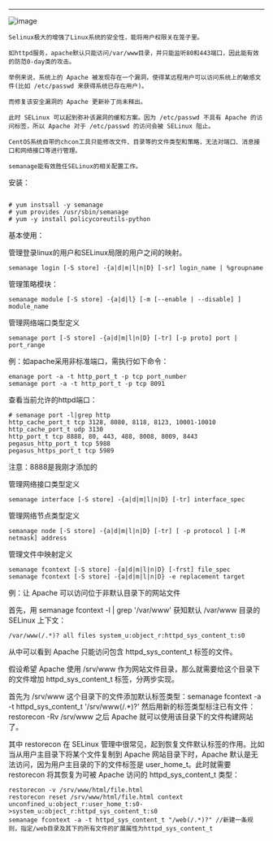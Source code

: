<!--
author: os4uinfo
head: https://os4u.info/blog/img/sun.png
date: 2017-05-09
title: Selinux管理工具semanage 
tags: Security
images: https://os4u.info/blog/img/sun.png
category: Linux
status: publish
summary: Selinux极大的增强了Linux系统的安全性，能将用户权限关在笼子里。
-->

---
![image](https://os4u.info/blog/linux/images/nature.jpg)

```
Selinux极大的增强了Linux系统的安全性，能将用户权限关在笼子里。

如httpd服务，apache默认只能访问/var/www目录，并只能监听80和443端口，因此能有效的防范0-day类的攻击。

举例来说，系统上的 Apache 被发现存在一个漏洞，使得某远程用户可以访问系统上的敏感文件(比如 /etc/passwd 来获得系统已存在用户)。

而修复该安全漏洞的 Apache 更新补丁尚未释出。

此时 SELinux 可以起到弥补该漏洞的缓和方案。因为 /etc/passwd 不具有 Apache 的访问标签，所以 Apache 对于 /etc/passwd 的访问会被 SELinux 阻止。

CentOS系统自带的chcon工具只能修改文件、目录等的文件类型和策略，无法对端口、消息接口和网络接口等进行管理。

semanage能有效胜任SELinux的相关配置工作。
```

安装：
```

# yum instsall -y semanage
# yum provides /usr/sbin/semanage
# yum -y install policycoreutils-python

```
基本使用：

管理登录linux的用户和SELinux局限的用户之间的映射。

```
semanage login [-S store] -{a|d|m|l|n|D} [-sr] login_name | %groupname
```
管理策略模块：
```
semanage module [-S store] -{a|d|l} [-m [--enable | --disable] ] module_name
```
管理网络端口类型定义
```
semanage port [-S store] -{a|d|m|l|n|D} [-tr] [-p proto] port | port_range
```
例：如apache采用非标准端口，需执行如下命令：
```
emanage port -a -t http_port_t -p tcp port_number
semanage port -a -t http_port_t -p tcp 8091
```
查看当前允许的httpd端口：
```
# semanage port -l|grep http
http_cache_port_t tcp 3128, 8080, 8118, 8123, 10001-10010
http_cache_port_t udp 3130
http_port_t tcp 8888, 80, 443, 488, 8008, 8009, 8443
pegasus_http_port_t tcp 5988
pegasus_https_port_t tcp 5989
```
注意：8888是我刚才添加的

管理网络接口类型定义
```
semanage interface [-S store] -{a|d|m|l|n|D} [-tr] interface_spec
```
管理网络节点类型定义
```
semanage node [-S store] -{a|d|m|l|n|D} [-tr] [ -p protocol ] [-M netmask] address
```
管理文件中映射定义
```
semanage fcontext [-S store] -{a|d|m|l|n|D} [-frst] file_spec
semanage fcontext [-S store] -{a|d|m|l|n|D} -e replacement target
```
例：让 Apache 可以访问位于非默认目录下的网站文件

首先，用 semanage fcontext -l | grep '/var/www' 获知默认 /var/www 目录的 SELinux 上下文：
```
/var/www(/.*)? all files system_u:object_r:httpd_sys_content_t:s0
```
从中可以看到 Apache 只能访问包含 httpd_sys_content_t 标签的文件。

假设希望 Apache 使用 /srv/www 作为网站文件目录，那么就需要给这个目录下的文件增加 httpd_sys_content_t 标签，分两步实现。

首先为 /srv/www 这个目录下的文件添加默认标签类型：semanage fcontext -a -t httpd_sys_content_t '/srv/www(/.*)?' 然后用新的标签类型标注已有文件：restorecon -Rv /srv/www 之后 Apache 就可以使用该目录下的文件构建网站了。

其中 restorecon 在 SELinux 管理中很常见，起到恢复文件默认标签的作用。比如当从用户主目录下将某个文件复制到 Apache 网站目录下时，Apache 默认是无法访问，因为用户主目录的下的文件标签是 user_home_t。此时就需要 restorecon 将其恢复为可被 Apache 访问的 httpd_sys_content_t 类型：
```
restorecon -v /srv/www/html/file.html
restorecon reset /srv/www/html/file.html context unconfined_u:object_r:user_home_t:s0->system_u:object_r:httpd_sys_content_t:s0
semanage fcontext -a -t httpd_sys_content_t "/web(/.*)?" //新建一条规则，指定/web目录及其下的所有文件的扩展属性为httpd_sys_content_t
```
